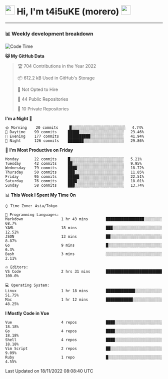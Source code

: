 <!-- Title -->
<h1>
    <img src="https://emojis.slackmojis.com/emojis/images/1600385609/10490/cactuar.gif?1600385609" width="30"/> 
    Hi, I'm t4i5uKE (morero) 
    <img src="https://emojis.slackmojis.com/emojis/images/1600385609/10490/cactuar.gif?1600385609" width="30"/>
</h1>

---

<h3> 📊 Weekly development breakdown </h3>
<!-- waka-readme-stats -->

<!--START_SECTION:waka-->
![Code Time](http://img.shields.io/badge/Code%20Time-1%2C304%20hrs%2056%20mins-blue)

**🐱 My GitHub Data** 

> 🏆 704 Contributions in the Year 2022
 > 
> 📦 612.2 kB Used in GitHub's Storage 
 > 
> 🚫 Not Opted to Hire
 > 
> 📜 44 Public Repositories 
 > 
> 🔑 10 Private Repositories  
 > 
**I'm a Night 🦉** 

```text
🌞 Morning    20 commits     █░░░░░░░░░░░░░░░░░░░░░░░░   4.74% 
🌆 Daytime    99 commits     █████░░░░░░░░░░░░░░░░░░░░   23.46% 
🌃 Evening    177 commits    ██████████░░░░░░░░░░░░░░░   41.94% 
🌙 Night      126 commits    ███████░░░░░░░░░░░░░░░░░░   29.86%

```
📅 **I'm Most Productive on Friday** 

```text
Monday       22 commits     █░░░░░░░░░░░░░░░░░░░░░░░░   5.21% 
Tuesday      42 commits     ██░░░░░░░░░░░░░░░░░░░░░░░   9.95% 
Wednesday    79 commits     ████░░░░░░░░░░░░░░░░░░░░░   18.72% 
Thursday     50 commits     ███░░░░░░░░░░░░░░░░░░░░░░   11.85% 
Friday       95 commits     █████░░░░░░░░░░░░░░░░░░░░   22.51% 
Saturday     76 commits     ████░░░░░░░░░░░░░░░░░░░░░   18.01% 
Sunday       58 commits     ███░░░░░░░░░░░░░░░░░░░░░░   13.74%

```


📊 **This Week I Spent My Time On** 

```text
⌚︎ Time Zone: Asia/Tokyo

💬 Programming Languages: 
Markdown                 1 hr 43 mins        █████████████████░░░░░░░░   68.7% 
YAML                     18 mins             ███░░░░░░░░░░░░░░░░░░░░░░   12.52% 
JSON                     13 mins             ██░░░░░░░░░░░░░░░░░░░░░░░   8.87% 
Go                       9 mins              █░░░░░░░░░░░░░░░░░░░░░░░░   6.3% 
Bash                     3 mins              ░░░░░░░░░░░░░░░░░░░░░░░░░   2.11%

🔥 Editors: 
VS Code                  2 hrs 31 mins       █████████████████████████   100.0%

💻 Operating System: 
Linux                    1 hr 18 mins        █████████████░░░░░░░░░░░░   51.75% 
Mac                      1 hr 12 mins        ████████████░░░░░░░░░░░░░   48.25%

```

**I Mostly Code in Vue** 

```text
Vue                      4 repos             ████░░░░░░░░░░░░░░░░░░░░░   18.18% 
Go                       4 repos             ████░░░░░░░░░░░░░░░░░░░░░   18.18% 
Shell                    4 repos             ████░░░░░░░░░░░░░░░░░░░░░   18.18% 
Vim Script               2 repos             ██░░░░░░░░░░░░░░░░░░░░░░░   9.09% 
Ruby                     1 repo              █░░░░░░░░░░░░░░░░░░░░░░░░   4.55%

```



 Last Updated on 18/11/2022 08:08:40 UTC
<!--END_SECTION:waka-->
